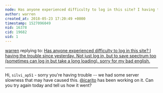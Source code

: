 ```yaml
---
node: Has anyone experienced difficulty to log in this site? I having the trouble since yesterday. Not just log in, but to save spectrum too (sometimes can log in but take a long loading). sorry for my bad english.
author: warren
created_at: 2018-05-23 17:20:49 +0000
timestamp: 1527096049
nid: 16378
cid: 19682
uid: 1
---
```




[warren](../profile/warren) replying to: [Has anyone experienced difficulty to log in this site? I having the trouble since yesterday. Not just log in, but to save spectrum too (sometimes can log in but take a long loading). sorry for my bad english.](../notes/silvi_ap51/05-22-2018/has-anyone-experienced-difficulty-to-log-in-this-site-i-having-the-trouble-since-yesterday-not-just-log-in-but-to-save-spectrum-too-sometimes-can-log-in-but-take-a-long-loading-sorry-for-my-bad-english)

----
Hi, `silvi_ap51` - sorry you're having trouble -- we had some server slowness that may have caused this. [@icarito](/profile/icarito) has been working on it. Can you try again today and tell us how it went? 